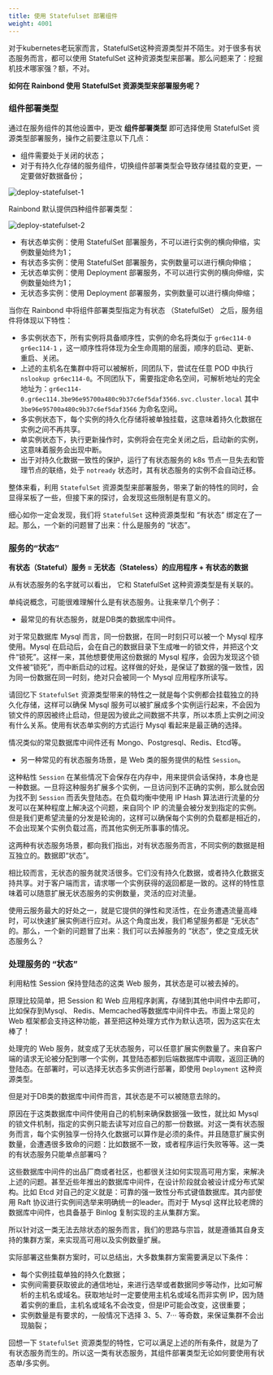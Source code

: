 ```yaml
---
title: 使用 Statefulset 部署组件
weight: 4001
---
```


对于kubernetes老玩家而言，StatefulSet这种资源类型并不陌生。对于很多有状态服务而言，都可以使用 StatefulSet 这种资源类型来部署。那么问题来了：挖掘机技术哪家强？额，不对。



**如何在 Rainbond 使用 StatefulSet 资源类型来部署服务呢？**



### 组件部署类型



通过在服务组件的其他设置中，更改 **组件部署类型** 即可选择使用 StatefulSet 资源类型部署服务，操作之前要注意以下几点：

- 组件需要处于关闭的状态；
- 对于有持久化存储的服务组件，切换组件部署类型会导致存储挂载的变更，一定要做好数据备份；

![deploy-statefulset-1](https://static.goodrain.com/docs/practice/deploy-statefulset-1.png)



Rainbond 默认提供四种组件部署类型：

![deploy-statefulset-2](https://static.goodrain.com/docs/practice/deploy-statefulset-2.png)



- 有状态单实例：使用 StatefulSet 部署服务，不可以进行实例的横向伸缩，实例数量始终为1；
- 有状态多实例：使用 StatefulSet 部署服务，实例数量可以进行横向伸缩；
- 无状态单实例：使用 Deployment 部署服务，不可以进行实例的横向伸缩，实例数量始终为1；
- 无状态多实例：使用 Deployment 部署服务，实例数量可以进行横向伸缩；



当你在 Rainbond 中将组件部署类型指定为有状态 （StatefulSet） 之后，服务组件将体现以下特性：

- 多实例状态下，所有实例将具备顺序性，实例的命名将类似于 `gr6ec114-0` `gr6ec114-1` ，这一顺序性将体现为全生命周期的层面，顺序的启动、更新、重启、关闭。
- 上述的主机名在集群中将可以被解析，同团队下，尝试在任意 POD 中执行`nslookup gr6ec114-0`。不同团队下，需要指定命名空间，可解析地址的完全地址为：`gr6ec114-0.gr6ec114.3be96e95700a480c9b37c6ef5daf3566.svc.cluster.local` 其中 `3be96e95700a480c9b37c6ef5daf3566` 为命名空间。
- 多实例状态下，每个实例的持久化存储将被单独挂载，这意味着持久化数据在实例之间不再共享。
- 单实例状态下，执行更新操作时，实例将会在完全关闭之后，启动新的实例，这意味着服务会出现中断。
- 出于对持久化数据一致性的保护，运行了有状态服务的 k8s 节点一旦失去和管理节点的联络，处于 `notready` 状态时，其有状态服务的实例不会自动迁移。



整体来看，利用 `StatefulSet` 资源类型来部署服务，带来了新的特性的同时，会显得呆板了一些，但接下来的探讨，会发现这些限制是有意义的。



细心如你一定会发现，我们将 `StatefulSet` 这种资源类型和 “有状态” 绑定在了一起。那么，一个新的问题冒了出来：什么是服务的 “状态”。



### 服务的“状态”



**有状态（Stateful）服务 = 无状态（Stateless）的应用程序 + 有状态的数据**

从有状态服务的名字就可以看出， 它和 StatefulSet 这种资源类型是有关联的。

单纯说概念，可能很难理解什么是有状态服务。让我来举几个例子：



- 最常见的有状态服务，就是DB类的数据库中间件。

对于常见数据库 Mysql 而言，同一份数据，在同一时刻只可以被一个 Mysql 程序使用。Mysql 在启动后，会在自己的数据目录下生成唯一的锁文件，并把这个文件“锁死”。这样一来，其他想要使用这份数据的 Mysql 程序，会因为发现这个锁文件被“锁死”，而中断启动的过程。这样做的好处，是保证了数据的强一致性，因为同一份数据在同一时刻，绝对只会被同一个 Mysql 应用程序所读写。

请回忆下 `StatefulSet` 资源类型带来的特性之一就是每个实例都会挂载独立的持久化存储，这样可以确保 Mysql 服务可以被扩展成多个实例运行起来，不会因为锁文件的原因被终止启动，但是因为彼此之间数据不共享，所以本质上实例之间没有什么关系。使用有状态单实例的方式运行 Mysql 看起来是最正确的选择。

情况类似的常见数据库中间件还有 Mongo、Postgresql、Redis、Etcd等。



- 另一种常见的有状态服务场景，是 Web 类的服务提供的粘性 `Session`。

这种粘性 `Session` 在某些情况下会保存在内存中，用来提供会话保持，本身也是一种数据。一旦将这种服务扩展多个实例，一旦访问到不正确的实例，那么就会因为找不到 `Session` 而丢失登陆态。在负载均衡中使用 IP Hash 算法进行流量的分发可以在某种程度上解决这个问题，来自同个 IP 的流量会被分发到指定的实例。但是我们更希望流量的分发是轮询的，这样可以确保每个实例的负载都是相近的，不会出现某个实例负载过高，而其他实例无所事事的情况。



这两种有状态服务场景，都向我们指出，对有状态服务而言，不同实例的数据是相互独立的。数据即“状态”。



相比较而言，无状态的服务就灵活很多。它们没有持久化数据，或者持久化数据支持共享。对于客户端而言，请求哪一个实例获得的返回都是一致的。这样的特性意味着可以随意扩展无状态服务的实例数量，灵活的应对流量。



使用云服务最大的好处之一，就是它提供的弹性和灵活性，在业务遭遇流量高峰时，可以快速扩展实例进行应对。从这个角度出发，我们希望服务都是 “无状态” 的。那么，一个新的问题冒了出来：我们可以去掉服务的 “状态”，使之变成无状态服务么？



### 处理服务的 “状态”



利用粘性 Session 保持登陆态的这类 Web 服务，其状态是可以被去掉的。

原理比较简单，把 Session 和 Web 应用程序剥离，存储到其他中间件中去即可，比如保存到Mysql、 Redis、Memcached等数据库中间件中去。市面上常见的 Web 框架都会支持这种功能，甚至把这种处理方式作为默认选项，因为这实在太棒了！

处理完的 Web 服务，就变成了无状态服务，可以任意扩展实例数量了。来自客户端的请求无论被分配到哪一个实例，其登陆态都到后端数据库中调取，返回正确的登陆态。在部署时，可以选择无状态多实例进行部署，即使用 `Deployment` 这种资源类型。



但是对于DB类的数据库中间件而言，其状态是不可以被随意去除的。

原因在于这类数据库中间件使用自己的机制来确保数据强一致性，就比如 Mysql 的锁文件机制，指定的实例只能去读写对应自己的那一份数据。对这一类有状态服务而言，每个实例独享一份持久化数据可以算作是必须的条件。并且随意扩展实例数量，会遭遇很多致命的问题：比如数据不一致，或者程序运行失败等等。这一类的有状态服务只能单点部署吗？

这些数据库中间件的出品厂商或者社区，也都很关注如何实现高可用方案，来解决上述的问题。甚至近些年推出的数据库中间件，在设计阶段就会被设计成分布式架构。比如 Etcd 对自己的定义就是：可靠的强一致性分布式键值数据库。其内部使用 Raft 协议进行实例间选举来明确统一的leader。而对于 Mysql 这样比较老牌的数据库中间件，也具备基于 Binlog 复制实现的主从集群方案。



所以针对这一类无法去除状态的服务而言，我们的思路与宗旨，就是遵循其自身支持的集群方案，来实现高可用以及实例数量扩展。

实际部署这些集群方案时，可以总结出，大多数集群方案需要满足以下条件：

- 每个实例挂载单独的持久化数据；
- 实例间需要获取彼此的通信地址，来进行选举或者数据同步等动作，比如可解析的主机名或域名。获取地址时一定要使用主机名或域名而非实例 IP，因为随着实例的重启，主机名或域名不会改变，但是IP可能会改变，这很重要；
- 实例数量是有要求的，一般情况下选择 3、5、7··· 等奇数，来保证集群不会出现脑裂；

回想一下 `StatefulSet` 资源类型的特性，它可以满足上述的所有条件，就是为了有状态服务而生的。所以这一类有状态服务，其组件部署类型无论如何要使用有状态单/多实例。




